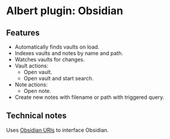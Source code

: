 # Albert plugin: Obsidian

## Features

- Automatically finds vaults on load.
- Indexes vaults and notes by name and path.
- Watches vaults for changes.
- Vault actions:
    - Open vault.
    - Open vault and start search.
- Note actions:
    - Open note.
- Create new notes with filename or path with triggered query.

## Technical notes  

Uses [Obsidian URIs](https://help.obsidian.md/Extending+Obsidian/Obsidian+URI) to interface Obsidian.
